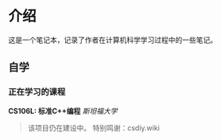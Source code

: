# 介绍

这是一个笔记本，记录了作者在计算机科学学习过程中的一些笔记。

## 自学

### 正在学习的课程

**CS106L: 标准C++编程** *斯坦福大学*

> 该项目仍在建设中。
> 特别鸣谢：csdiy.wiki
